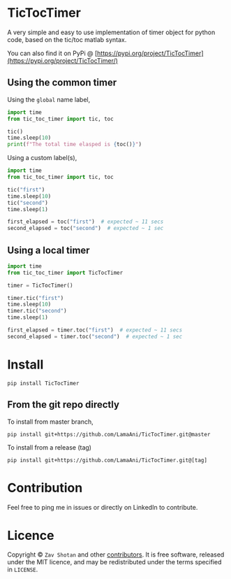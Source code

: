 # TicTocTimer

A very simple and easy to use implementation of timer object for python code, based on the tic/toc matlab syntax.

You can also find it on PyPi @ [https://pypi.org/project/TicTocTimer](https://pypi.org/project/TicTocTimer/)

## Using the common timer

Using the `global` name label,

```python
import time
from tic_toc_timer import tic, toc

tic()
time.sleep(10)
print(f"The total time elasped is {toc()}")
```

Using a custom label(s),

```python
import time
from tic_toc_timer import tic, toc

tic("first")
time.sleep(10)
tic("second")
time.sleep(1)

first_elapsed = toc("first")  # expected ~ 11 secs
second_elapsed = toc("second")  # expected ~ 1 sec
```

## Using a local timer

```python
import time
from tic_toc_timer import TicTocTimer

timer = TicTocTimer()

timer.tic("first")
time.sleep(10)
timer.tic("second")
time.sleep(1)

first_elapsed = timer.toc("first")  # expected ~ 11 secs
second_elapsed = timer.toc("second")  # expected ~ 1 sec
```

# Install

```shell
pip install TicTocTimer
```

## From the git repo directly

To install from master branch,

```shell
pip install git+https://github.com/LamaAni/TicTocTimer.git@master
```

To install from a release (tag)

```shell
pip install git+https://github.com/LamaAni/TicTocTimer.git@[tag]
```

# Contribution

Feel free to ping me in issues or directly on LinkedIn to contribute.

# Licence

Copyright ©
`Zav Shotan` and other [contributors](https://github.com/LamaAni/postgres-xl-helm/graphs/contributors).
It is free software, released under the MIT licence, and may be redistributed under the terms specified in `LICENSE`.